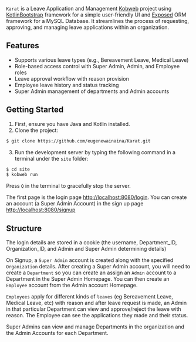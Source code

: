 `Karat` is a Leave Application and Management [Kobweb](https://github.com/varabyte/kobweb) project using [KotlinBootstrap](https://github.com/stevdza-san/KotlinBootstrap) framework for a simple user-friendly UI and [Exposed](https://github.com/JetBrains/Exposed) ORM framework for a MySQL Database. It streamlines the process of requesting, approving, and managing leave applications within an organization.

## Features

* Supports various leave types (e.g., Bereavement Leave, Medical Leave)
* Role-based access control with Super Admin, Admin, and Employee roles
* Leave approval workflow with reason provision
* Employee leave history and status tracking
* Super Admin management of departments and Admin accounts



## Getting Started

1) First, ensure you have Java and Kotlin installed.
2) Clone the project:
```bash
$ git clone https://github.com/eugenewainaina/Karat.git
```
3) Run the development server by typing the following command in a terminal under the `site` folder:

```bash
$ cd site
$ kobweb run
```

Press `Q` in the terminal to gracefully stop the server.

The first page is the login page [http://localhost:8080/login](http://localhost:8080/login). You can create an account (a Super Admin Account) in the sign up page [http://localhost:8080/signup](http://localhost:8080/signup)

## Structure

The login details are stored in a cookie (the username, Department_ID, Organization_ID, and Admin and Super Admin determining details)

On Signup, a `Super Admin` account is created along with the specified `Organization` details. After creating a Super Admin account, you will need to create a `Department` so you can create an assign an `Admin` account to a Department in the Super Admin Homepage. You can then create an `Employee` account from the Admin account Homepage.

`Employees` apply for different kinds of `leaves` (eg Bereavement Leave, Medical Leave, etc) with reason and after  leave request is made, an Admin in that particular Department can view and approve/reject the leave with reason.
The Employee can see the applications they made and their status.

Super Admins can view and manage Departments in the organization and the Admin Accounts for each Department.





